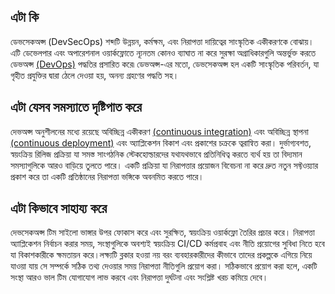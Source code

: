 ## এটা কি

ডেভসেকঅপ্স (DevSecOps) শব্দটি উন্নয়ন, কর্মক্ষম, এবং নিরাপত্তা দায়িত্বের সাংস্কৃতিক একীকরণকে বোঝায়।
এটি ডেভেলপার এবং অপারেশনাল ওয়ার্কফ্লোতে ন্যূনতম  কোনও ব্যাঘাত না করে সুরক্ষা অগ্রাধিকারগুলি অন্তর্ভুক্ত করতে ডেভঅপ্স [(DevOps)](/bn/devops/) পদ্ধতির প্রসারিত করে৷ 
ডেভঅপ্স-এর মতো, ডেভসেকঅপ্স হল একটি সাংস্কৃতিক পরিবর্তন, যা গৃহীত প্রযুক্তির দ্বারা ঠেলে দেওয়া হয়, অনন্য গ্রহণের পদ্ধতি সহ।

## এটা যেসব সমস্যাতে দৃষ্টিপাত করে

দেভঅপ্স অনুশীলনের মধ্যে রয়েছে অবিচ্ছিন্ন একীকরণ [(continuous integration)](/bn/continuous-integration/) এবং 
অবিচ্ছিন্ন স্থাপনা [(continuous deployment)](/continuous-delivery/)  এবং অ্যাপ্লিকেশন বিকাশ এবং প্রকাশের চক্রকে ত্বরান্বিত করা। 
দুর্ভাগ্যবশত, স্বয়ংক্রিয় রিলিজ প্রক্রিয়া যা সমস্ত সাংগঠনিক স্টেকহোল্ডারদের যথাযথভাবে প্রতিনিধিত্ব করতে ব্যর্থ হয় তা বিদ্যমান সমস্যাগুলিকে আরও বাড়িয়ে তুলতে পারে। 
একটি প্রক্রিয়া যা নিরাপত্তার প্রয়োজন বিবেচনা না করে দ্রুত নতুন সফ্টওয়্যার প্রকাশ করে তা একটি প্রতিষ্ঠানের নিরাপত্তা ভঙ্গিকে অবনমিত করতে পারে। 

## এটা কিভাবে সাহায্য করে

দেভসেকঅপ্স টিম সাইলো ভাঙ্গার উপর ফোকাস করে এবং সুরক্ষিত, স্বয়ংক্রিয় ওয়ার্কফ্লো তৈরির প্রচার করে। 
নিরাপত্তা অ্যাপ্লিকেশন নির্বাচন করার সময়, সংস্থাগুলিকে অবশ্যই স্বয়ংক্রিয় CI/CD কর্মপ্রবাহ এবং 
নীতি প্রয়োগের সুবিধা নিতে হবে যা বিকাশকারীকে ক্ষমতায়ন করে।লক্ষ্যটি ব্লকার হওয়া নয় বরং ব্যবহারকারীদের কীভাবে তাদের প্রকল্পকে এগিয়ে নিয়ে যাওয়া যায় সে সম্পর্কে সঠিক তথ্য দেওয়ার সময় নিরাপত্তা নীতিগুলি প্রয়োগ করা।
সঠিকভাবে প্রয়োগ করা হলে, একটি সংস্থা আরও ভাল টিম যোগাযোগ লাভ করবে এবং নিরাপত্তা দুর্ঘটনা এবং সংশ্লিষ্ট খরচ কমিয়ে দেবে।
